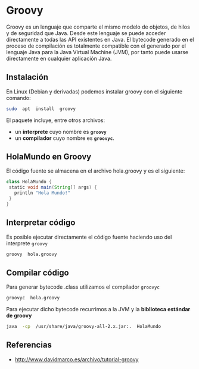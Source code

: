 # Groovy

Groovy es un lenguaje que comparte el mismo modelo de objetos, de hilos y de seguridad que Java. Desde este lenguaje se puede acceder directamente a todas las API existentes en Java. El bytecode generado en el proceso de compilación es totalmente compatible con el generado por el lenguaje Java para la Java Virtual Machine (JVM), por tanto puede usarse directamente en cualquier aplicación Java.

## Instalación

En Linux (Debian y derivadas) podemos instalar groovy con el siguiente comando:

```bash
sudo  apt  install  groovy
```

El paquete incluye, entre otros archivos: 

- un **interprete** cuyo nombre es **`groovy`**
- un **compilador** cuyo nombre es **`groovyc`**. 

## HolaMundo en Groovy

El código fuente se almacena en el archivo hola.groovy y es el siguiente:

```groovy
class HolaMundo {
 static void main(String[] args) {
   println "Hola Mundo!"
 }
}
```

## Interpretar código

Es posible ejecutar directamente el código fuente haciendo uso del interprete `groovy`

```bash
groovy  hola.groovy
```

## Compilar código

Para generar bytecode .class utilizamos el compilador `groovyc`

```bash
groovyc  hola.groovy
```

Para ejecutar dicho bytecode recurrimos a la JVM y la **biblioteca estándar de groovy**

```bash
java  -cp  /usr/share/java/groovy-all-2.x.jar:.  HolaMundo
```

## Referencias

- http://www.davidmarco.es/archivo/tutorial-groovy
